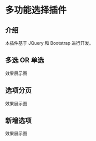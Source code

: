 # 多功能选择插件

## 介绍

本插件基于 JQuery 和 Bootstrap 进行开发。

## 多选 OR 单选

效果展示图

## 选项分页

效果展示图

## 新增选项

效果展示图